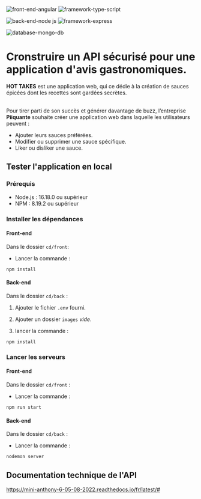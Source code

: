 ![front-end-angular](https://user-images.githubusercontent.com/82963356/199038661-fa902028-92e0-4fa1-911c-132b886af912.svg) ![framework-type-script](https://user-images.githubusercontent.com/82963356/199038930-c1f8efff-0c58-4060-8cba-44aba825d9a4.svg)

![back-end-node js](https://user-images.githubusercontent.com/82963356/199039301-d2ba4dc7-e4eb-4689-9a34-137ca374358b.svg) ![framework-express](https://user-images.githubusercontent.com/82963356/199039429-967aee15-0021-4881-b253-d454442a7162.svg)




![database-mongo-db](https://user-images.githubusercontent.com/82963356/199038178-8498b85e-23bd-47d4-b0b7-dd7294b7624d.svg)


# Cronstruire un API sécurisé pour une application d'avis gastronomiques.

<strong>HOT TAKES</strong> est une application web, qui ce dédie à la création de sauces épicées dont les recettes sont gardées secrètes.

<br> Pour tirer parti de son succès et générer davantage de buzz, l’entreprise <strong>Piiquante</strong> souhaite créer une application web dans laquelle les utilisateurs peuvent :
<ul>
    <li>Ajouter leurs sauces préférées.</li>
    <li>Modifier ou supprimer une sauce spécifique.</li>
    <li>Liker ou disliker une sauce.</li>
</ul>

## Tester l'application en local 

### Prérequis 

<ul>
    <li>Node.js : 16.18.0 ou supérieur</li>
    <li>NPM : 8.19.2 ou supérieur</li>
</ul>

### Installer les dépendances

#### Front-end

Dans le dossier `cd/front`:

- Lancer la commande :
```
npm install
```

#### Back-end

Dans le dossier `cd/back` :

1. Ajouter le fichier `.env` fourni.

2. Ajouter un dossier `images` *vide*.

3. lancer la commande :
```
npm install
```

### Lancer les serveurs 

#### Front-end 

Dans le dossier `cd/front` :

- Lancer la commande : 
```
npm run start
```

#### Back-end 

Dans le dossier `cd/back` :

- Lancer la commande : 
```
nodemon server
```

## Documentation technique de l'API

https://mini-anthony-6-05-08-2022.readthedocs.io/fr/latest/#

